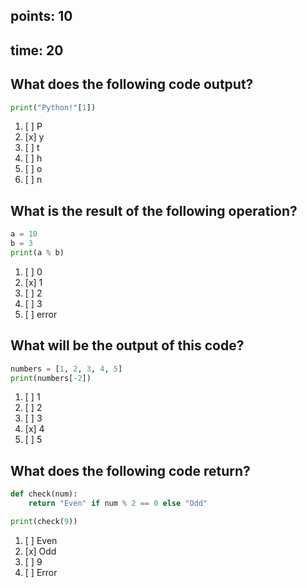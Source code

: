 
## points: 10

## time: 20

## What does the following code output?

```python
print("Python!"[1])
```

1. [ ] P
2. [x] y
3. [ ] t
4. [ ] h
5. [ ] o
6. [ ] n


## What is the result of the following operation?

```python
a = 10
b = 3
print(a % b)
```

1. [ ] 0
2. [x] 1
3. [ ] 2
4. [ ] 3
5. [ ] error


## What will be the output of this code?

```python
numbers = [1, 2, 3, 4, 5]
print(numbers[-2])
```

1. [ ] 1
2. [ ] 2
3. [ ] 3
4. [x] 4
5. [ ] 5


## What does the following code return?

```python
def check(num):
    return "Even" if num % 2 == 0 else "Odd"

print(check(9))
```

1. [ ] Even
2. [x] Odd
3. [ ] 9
4. [ ] Error
